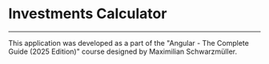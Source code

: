 # Investments Calculator 
---

This application was developed as a part of the "Angular - The Complete Guide (2025 Edition)" course designed by Maximilian Schwarzmüller.